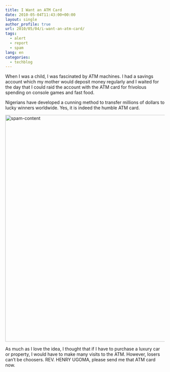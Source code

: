 ```yaml
---
title: I Want an ATM Card
date: 2010-05-04T11:43:00+00:00
layout: single
author_profile: true
url: 2010/05/04/i-want-an-atm-card/
tags:
  - alert
  - report
  - spam
lang: en
categories: 
  - techblog
---
```

When I was a child, I was fascinated by ATM machines. I had a savings account which my mother would deposit money regularly and I waited for the day that I could raid the account with the ATM card for frivolous spending on console games and fast food. 

Nigerians have developed a cunning method to transfer millions of dollars to lucky winners worldwide. Yes, it is indeed the humble ATM card. 

[<img title="spam-content" border="0" alt="spam-content" src="http://lh3.ggpht.com/_vaUVXcmC3OI/S-ABbR_FzEI/AAAAAAAACEo/T_J4rocufoQ/spam-content_thumb%5B7%5D.jpg?imgmax=800" width="510" height="714" />](http://lh6.ggpht.com/_vaUVXcmC3OI/S-ABWK3lxwI/AAAAAAAACEk/9tFVzddXVEc/s1600-h/spam-content%5B9%5D.jpg) 

As much as I love the idea, I thought that if I have to purchase a luxury car or property, I would have to make many visits to the ATM. However, losers can’t be choosers. REV. HENRY UGOMA, please send me that ATM card now.